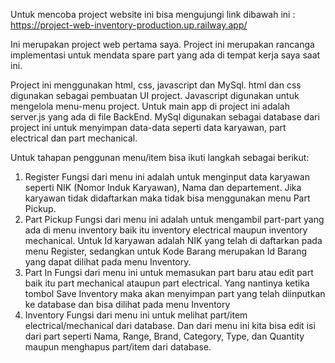 Untuk mencoba project website ini bisa mengujungi link dibawah ini :
https://project-web-inventory-production.up.railway.app/

Ini merupakan project web pertama saya. Project ini merupakan rancanga implementasi untuk mendata spare part yang ada di tempat kerja saya saat ini.

Project ini menggunakan html, css, javascript dan MySql. 
html dan css digunakan sebagai pembuatan UI project. Javascript digunakan untuk mengelola menu-menu project. Untuk main app di project ini adalah server.js yang ada di file BackEnd. MySql digunakan sebagai database dari project ini untuk menyimpan data-data seperti data karyawan, part electrical dan part mechanical.

Untuk tahapan penggunan menu/item bisa ikuti langkah sebagai berikut:

1. Register
   Fungsi dari menu ini adalah untuk menginput data karyawan seperti NIK (Nomor Induk Karyawan), Nama dan departement.
   Jika karyawan tidak didaftarkan maka tidak bisa menggunakan menu Part Pickup.
2. Part Pickup
   Fungsi dari menu ini adalah untuk mengambil part-part yang ada di menu inventory baik itu inventory electrical maupun
   inventory mechanical. Untuk Id karyawan adalah NIK yang telah di daftarkan pada menu Register, sedangkan untuk Kode Barang
   merupakan Id Barang yang dapat dilihat pada menu Inventory.
3. Part In
   Fungsi dari menu ini untuk memasukan part baru atau edit part baik itu part mechanical ataupun part electrical.
   Yang nantinya ketika tombol Save Inventory maka akan menyimpan part yang telah diinputkan ke database dan bisa dilihat
   pada menu Inventory
4. Inventory
   Fungsi dari menu ini untuk melihat part/item electrical/mechanical dari database. Dan dari menu ini kita bisa edit isi dari
   part seperti Nama, Range, Brand, Category, Type, dan Quantity maupun menghapus part/item dari database.
